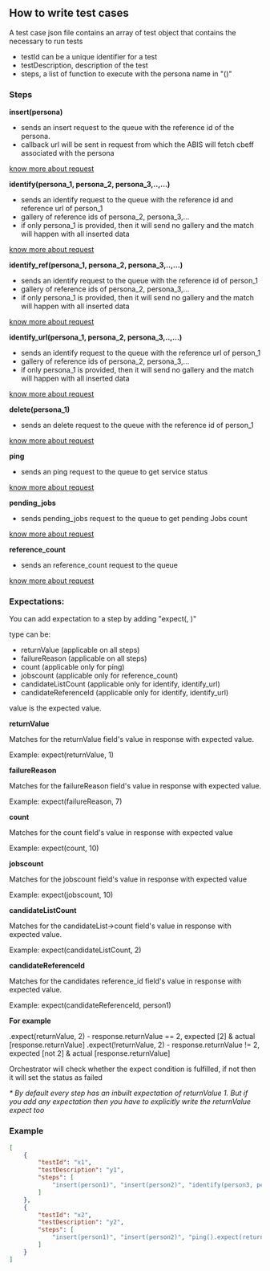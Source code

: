 ## How to write test cases

A test case json file contains an array of test object that contains the necessary to run tests

* testId can be a unique identifier for a test
* testDescription, description of the test
* steps, a list of function to execute with the persona name in "()"

### Steps

**insert(persona)**

* sends an insert request to the queue with the reference id of the persona. 
* callback url will be sent in request from which the ABIS will fetch cbeff associated with the persona

[know more about request](https://mosipdocs.gitbook.io/platform/functionalities/apis/abis-apis#insert)

**identify(persona_1, persona_2, persona_3,..,...)**

* sends an identify request to the queue with the reference id and reference url of person_1
* gallery of reference ids of persona_2, persona_3,...
* if only persona_1 is provided, then it will send no gallery and the match will happen with all inserted data

[know more about request](https://mosipdocs.gitbook.io/platform/functionalities/apis/abis-apis#identify)

**identify_ref(persona_1, persona_2, persona_3,..,...)**

* sends an identify request to the queue with the reference id of person_1
* gallery of reference ids of persona_2, persona_3,...
* if only persona_1 is provided, then it will send no gallery and the match will happen with all inserted data

[know more about request](https://mosipdocs.gitbook.io/platform/functionalities/apis/abis-apis#identify)

**identify_url(persona_1, persona_2, persona_3,..,...)**

* sends an identify request to the queue with the reference url of person_1
* gallery of reference ids of persona_2, persona_3,...
* if only persona_1 is provided, then it will send no gallery and the match will happen with all inserted data

[know more about request](https://mosipdocs.gitbook.io/platform/functionalities/apis/abis-apis#identify)

**delete(persona_1)**

* sends an delete request to the queue with the reference id of person_1

[know more about request](https://mosipdocs.gitbook.io/platform/functionalities/apis/abis-apis#delete)

**ping**

* sends an ping request to the queue to get service status

[know more about request](https://mosipdocs.gitbook.io/platform/functionalities/apis/abis-apis#ping)

**pending_jobs**

* sends pending_jobs request to the queue to get pending Jobs count

[know more about request](https://mosipdocs.gitbook.io/platform/functionalities/apis/abis-apis#pending-jobs)

**reference_count**

* sends an reference_count request to the queue

[know more about request](https://mosipdocs.gitbook.io/platform/functionalities/apis/abis-apis#reference-count)

### Expectations:
You can add expectation to a step by adding "expect(<type>, <value>)"

type can be:
* returnValue (applicable on all steps)
* failureReason (applicable on all steps)
* count (applicable only for ping)
* jobscount (applicable only for reference_count)
* candidateListCount (applicable only for identify, identify_url)
* candidateReferenceId (applicable only for identify, identify_url)

value is the expected value. 

**returnValue**

Matches for the returnValue field's value in response with expected value.

Example: expect(returnValue, 1)

**failureReason**

Matches for the failureReason field's value in response with expected value.

Example: expect(failureReason, 7)

**count**

Matches for the count field's value in response with expected value

Example: expect(count, 10)

**jobscount**

Matches for the jobscount field's value in response with expected value

Example: expect(jobscount, 10)

**candidateListCount**

Matches for the candidateList->count field's value in response with expected value.

Example: expect(candidateListCount, 2)

**candidateReferenceId**

Matches for the candidates reference_id field's value in response with expected value.

Example: expect(candidateReferenceId, person1)

**For example** 

.expect(returnValue, 2) - response.returnValue == 2, expected [2] & actual [response.returnValue]
.expect(!returnValue, 2) - response.returnValue != 2, expected [not 2] & actual [response.returnValue]

Orchestrator will check whether the expect condition is fulfilled, if not then it will set the status as failed

_* By default every step has an inbuilt expectation of returnValue 1. But if you add any expectation then you have to explicitly write the returnValue expect too_

### Example

```json
[
    {
        "testId": "x1",
        "testDescription": "y1",
        "steps": [
            "insert(person1)", "insert(person2)", "identify(person3, person1, person2).expect(returnValue, 1).expect(candidates, 2)"
        ]
    },
    {
        "testId": "x2",
        "testDescription": "y2",
        "steps": [
            "insert(person1)", "insert(person2)", "ping().expect(returnValue, 1).expect(jobscount, 2)"
        ]
    }
]
```